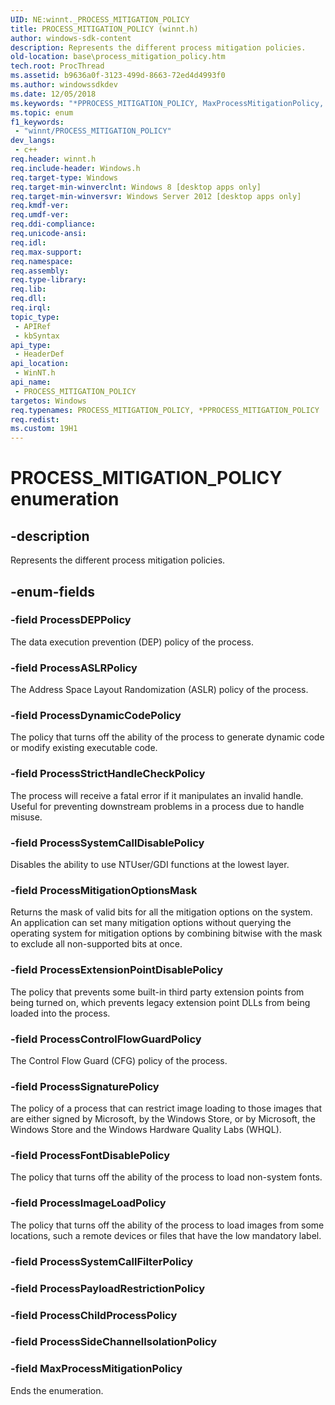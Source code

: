 ```yaml
---
UID: NE:winnt._PROCESS_MITIGATION_POLICY
title: PROCESS_MITIGATION_POLICY (winnt.h)
author: windows-sdk-content
description: Represents the different process mitigation policies.
old-location: base\process_mitigation_policy.htm
tech.root: ProcThread
ms.assetid: b9636a0f-3123-499d-8663-72ed4d4993f0
ms.author: windowssdkdev
ms.date: 12/05/2018
ms.keywords: "*PPROCESS_MITIGATION_POLICY, MaxProcessMitigationPolicy, PPROCESS_MITIGATION_POLICY, PPROCESS_MITIGATION_POLICY enumeration pointer, PROCESS_MITIGATION_POLICY, PROCESS_MITIGATION_POLICY enumeration, ProcessASLRPolicy, ProcessControlFlowGuardPolicy, ProcessDEPPolicy, ProcessDynamicCodePolicy, ProcessExtensionPointDisablePolicy, ProcessFontDisablePolicy, ProcessImageLoadPolicy, ProcessMitigationOptionsMask, ProcessSignaturePolicy, ProcessStrictHandleCheckPolicy, ProcessSystemCallDisablePolicy, base.process_mitigation_policy, winnt/MaxProcessMitigationPolicy, winnt/PPROCESS_MITIGATION_POLICY, winnt/PROCESS_MITIGATION_POLICY, winnt/ProcessASLRPolicy, winnt/ProcessControlFlowGuardPolicy, winnt/ProcessDEPPolicy, winnt/ProcessDynamicCodePolicy, winnt/ProcessExtensionPointDisablePolicy, winnt/ProcessFontDisablePolicy, winnt/ProcessImageLoadPolicy, winnt/ProcessMitigationOptionsMask, winnt/ProcessSignaturePolicy, winnt/ProcessStrictHandleCheckPolicy, winnt/ProcessSystemCallDisablePolicy"
ms.topic: enum
f1_keywords: 
 - "winnt/PROCESS_MITIGATION_POLICY"
dev_langs:
 - c++
req.header: winnt.h
req.include-header: Windows.h
req.target-type: Windows
req.target-min-winverclnt: Windows 8 [desktop apps only]
req.target-min-winversvr: Windows Server 2012 [desktop apps only]
req.kmdf-ver: 
req.umdf-ver: 
req.ddi-compliance: 
req.unicode-ansi: 
req.idl: 
req.max-support: 
req.namespace: 
req.assembly: 
req.type-library: 
req.lib: 
req.dll: 
req.irql: 
topic_type:
 - APIRef
 - kbSyntax
api_type:
 - HeaderDef
api_location:
 - WinNT.h
api_name:
 - PROCESS_MITIGATION_POLICY
targetos: Windows
req.typenames: PROCESS_MITIGATION_POLICY, *PPROCESS_MITIGATION_POLICY
req.redist: 
ms.custom: 19H1
---
```


# PROCESS_MITIGATION_POLICY enumeration


## -description


Represents the different process mitigation policies.


## -enum-fields




### -field ProcessDEPPolicy

The data execution prevention (DEP) policy of the process.


### -field ProcessASLRPolicy

The Address Space Layout Randomization (ASLR) policy of the process.


### -field ProcessDynamicCodePolicy

The policy that turns off the ability of the process to generate dynamic code or modify existing executable code.


### -field ProcessStrictHandleCheckPolicy

The process will receive a fatal error if it manipulates an invalid handle. Useful for preventing downstream problems in a process due to handle misuse.


### -field ProcessSystemCallDisablePolicy

Disables the ability to use NTUser/GDI functions at the lowest layer.


### -field ProcessMitigationOptionsMask

Returns the mask of valid bits for all the mitigation options on the system.  An application can set many mitigation options without querying the operating system for mitigation options by combining bitwise with the mask to exclude all non-supported bits at once.


### -field ProcessExtensionPointDisablePolicy

The policy that prevents some built-in third party extension points from being turned on, which prevents legacy extension point DLLs from being loaded into the process.


### -field ProcessControlFlowGuardPolicy

The Control Flow Guard (CFG) policy of the process.


### -field ProcessSignaturePolicy

The policy of a process that can restrict image loading to those images that are either signed by Microsoft, by the Windows Store, or by Microsoft, the Windows Store and the Windows Hardware Quality Labs (WHQL).


### -field ProcessFontDisablePolicy

The policy that turns off the ability of the process to load non-system fonts.


### -field ProcessImageLoadPolicy

The policy that turns off the ability of the process to load images from some locations, such a remote devices or files that have the low mandatory label.


### -field ProcessSystemCallFilterPolicy


### -field ProcessPayloadRestrictionPolicy


### -field ProcessChildProcessPolicy


### -field ProcessSideChannelIsolationPolicy


### -field MaxProcessMitigationPolicy

Ends the enumeration.

